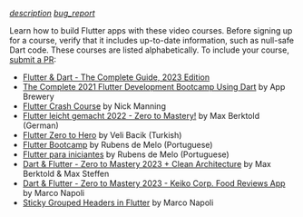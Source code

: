 [_description_](https://github.com/flutter/website/tree/main/src/resources/courses.md "View page source") [_bug\_report_](https://github.com/flutter/website/issues/new?template=1_page_issue.yml&title=[PAGE%20ISSUE]:%20%27Online%20courses%27&page-url=https://docs.flutter.dev/resources/courses/&page-source=https://github.com/flutter/website/tree/main/src/resources/courses.md "Report an issue with this page")

Learn how to build Flutter apps with these video courses. Before signing up for a course, verify that it includes up-to-date information, such as null-safe Dart code. These courses are listed alphabetically. To include your course, [submit a PR](https://github.com/flutter/website/pulls):

-   [Flutter & Dart - The Complete Guide, 2023 Edition](https://www.udemy.com/course/learn-flutter-dart-to-build-ios-android-apps/)
-   [The Complete 2021 Flutter Development Bootcamp Using Dart](https://www.appbrewery.co/p/flutter-development-bootcamp-with-dart/) by App Brewery
-   [Flutter Crash Course](https://fluttercrashcourse.com/) by Nick Manning
-   [Flutter leicht gemacht 2022 - Zero to Mastery!](https://www.udemy.com/course/dart-flutter-leicht-gemacht/) by Max Berktold (German)
-   [Flutter Zero to Hero](https://www.youtube.com/playlist?list=PL1k5oWAuBhgXdw1BbxVGxxWRmkGB1C11l) by Veli Bacik (Turkish)
-   [Flutter Bootcamp](https://flutterbootcamp.com.br/) by Rubens de Melo (Portuguese)
-   [Flutter para iniciantes](https://www.youtube.com/playlist?list=PLS4cqF1_X2syzBpkoSwtmKoREgnp1MhTn) by Rubens de Melo (Portuguese)
-   [Dart & Flutter - Zero to Mastery 2023 + Clean Architecture](https://www.udemy.com/course/flutter-made-easy-zero-to-mastery/?referralCode=CCBFCD16CC71F359EE3C) by Max Berktold & Max Steffen
-   [Dart & Flutter - Zero to Mastery 2023 - Keiko Corp. Food Reviews App](https://academy.zerotomastery.io/courses/2092303/lectures/47623876) by Marco Napoli
-   [Sticky Grouped Headers in Flutter](https://academy.droidcon.com/course/sticky-grouped-headers-in-flutter) by Marco Napoli